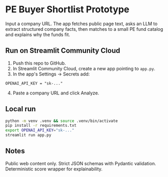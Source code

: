# PE Buyer Shortlist Prototype

Input a company URL. The app fetches public page text, asks an LLM to extract structured company facts, then matches to a small PE fund catalog and explains why the funds fit.

## Run on Streamlit Community Cloud
1. Push this repo to GitHub.
2. In Streamlit Community Cloud, create a new app pointing to `app.py`.
3. In the app's Settings → Secrets add:
```
OPENAI_API_KEY = "sk-..."
```
4. Paste a company URL and click Analyze.

## Local run
```bash
python -m venv .venv && source .venv/bin/activate
pip install -r requirements.txt
export OPENAI_API_KEY="sk-..."
streamlit run app.py
```

## Notes
Public web content only.
Strict JSON schemas with Pydantic validation.
Deterministic score wrapper for explainability.
